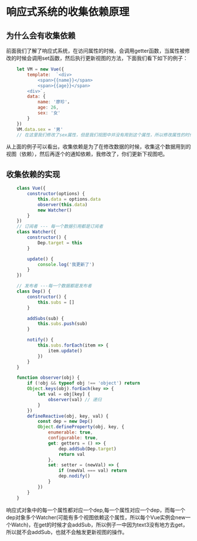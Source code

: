 # 响应式系统的收集依赖原理

## 为什么会有收集依赖
前面我们了解了响应式系统，在访问属性的时候，会调用getter函数，当属性被修改的时候会调用set函数，然后执行更新视图的方法，下面我们看下如下的例子：

```javascript
    let VM = new Vue({
        template:  `<div>
            <span>{{name}}</span> 
            <span>{{age}}</span> 
        <div>`,
        data: {
            name: '廖珍'，
            age: 26,
            sex: '女'
        }
    })
    VM.data.sex = '男'
    // 在这里我们修改了sex属性，但是我们视图中并没有用到这个属性，所以修改属性的时候，并不要执行视图更新的方法。
```

从上面的例子可以看出，收集依赖是为了在修改数据的时候，收集这个数据用到的视图（依赖），然后再逐个的通知依赖，我修改了，你们更新下视图吧。

## 收集依赖的实现

```javascript
    class Vue({
        constructor(options) {
            this.data = options.data
            observer(this.data)
            new Watcher()
        }
    })
    // 订阅者 --- 每一个数据引用都是订阅者
    class Watcher({
        constructor() {
            Dep.target = this
        }

        update() {
            console.log('我更新了')
        }
    })

    // 发布者 ---每一个数据都是发布者
    class Dep() {
        constructor() {
            this.subs = []
        }

        addSubs(sub) {
            this.subs.push(sub)
        }

        notify() {
            this.subs.forEach(item => {
                item.update()
            })
        }
    }

    function observer(obj) {
        if (!obj && typeof obj !== 'object') return
        Object.keys(obj).forEach(key => {
            let val = obj[key] {
                observer(val) // 递归
            }
        })
        defineReactive(obj, key, val) {
            const dep = new Dep()
            Object.defineProperty(obj, key, {
                enumerable: true,
                configurable: true,
                get: getters = () => {
                    dep.addSub(Dep.target)
                    return val
                },
                set: setter = (newVal) => {
                    if (newVal === val) return
                    dep.nodify()
                }
            })
        }
    }
```
 响应式对象中的每一个属性都对应一个dep,每一个属性对应一个dep，而每一个dep对象多个Watcher(可能有多个视图依赖这个属性，所以每个Vue实例会new一个Watch)，在get的时候才会addSub，所以例子一中因为text3没有地方去get，所以就不会addSub，也就不会触发更新视图的操作。

